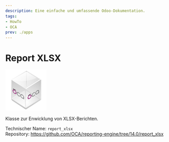 ```yaml
---
description: Eine einfache und umfassende Odoo-Dokumentation.
tags:
- HowTo
- OCA
prev: ./apps
---
```

# Report XLSX
![icon_oca_app](assets/icon_oca_app.png)

Klasse zur Enwicklung von XLSX-Berichten.

Technischer Name: `report_xlsx`\
Repository: <https://github.com/OCA/reporting-engine/tree/14.0/report_xlsx>
